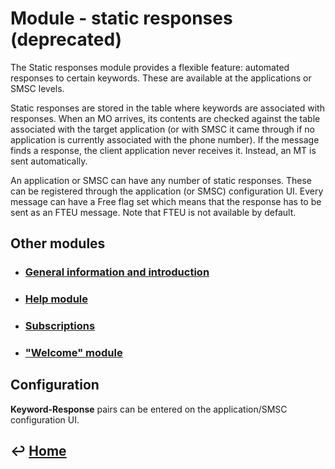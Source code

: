 Module - static responses (**deprecated**)
=========================

The Static responses module provides a flexible feature: automated responses to certain keywords. These are available at the applications or SMSC levels.

Static responses are stored in the table where keywords are associated with responses. When an MO arrives, its contents are checked against the table associated with the target application (or with SMSC it came through if no application is currently associated with the phone number). If the message finds a response, the client application never receives it. Instead, an MT is sent automatically.

An application or SMSC can have any number of static responses. These can be registered through the application (or SMSC) configuration UI. Every message can have a Free flag set which means that the response has to be sent as an FTEU message. Note that FTEU is not available by default.

Other modules
-------------

- ### [General information and introduction](https://github.com/CarouselSMS/API/tree/master/sections/modules/module-general.md)

- ### [Help module](https://github.com/CarouselSMS/API/tree/master/sections/modules/module-help.md)

- ### [Subscriptions](https://github.com/CarouselSMS/API/tree/master/sections/modules/module-subscriptions.md)

- ### ["Welcome" module](https://github.com/CarouselSMS/API/tree/master/sections/modules/module-welcome.md)


Configuration
-------------

**Keyword-Response** pairs can be entered on the application/SMSC configuration UI.


&#8617; [Home](https://github.com/CarouselSMS/API)
--------------